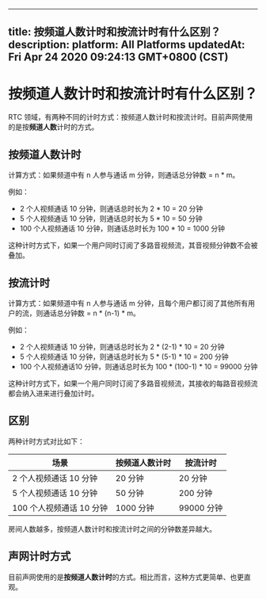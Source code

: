 
---
title: 按频道人数计时和按流计时有什么区别？
description: 
platform: All Platforms
updatedAt: Fri Apr 24 2020 09:24:13 GMT+0800 (CST)
---
# 按频道人数计时和按流计时有什么区别？
RTC 领域，有两种不同的计时方式：按频道人数计时和按流计时。目前声网使用的是按**频道人数**计时的方式。

## 按频道人数计时

计算方式：如果频道中有 n 人参与通话 m 分钟，则通话总分钟数 = n * m。

例如：

- 2 个人视频通话 10 分钟，则通话总时长为 2 * 10 = 20 分钟
- 5 个人视频通话 10 分钟，则通话总时长为 5 * 10 = 50 分钟
- 100 个人视频通话 10 分钟，则通话总时长为 100 * 10 = 1000 分钟

这种计时方式下，如果一个用户同时订阅了多路音视频流，其音视频分钟数不会被叠加。

## 按流计时

计算方式：如果频道中有 n 人参与通话 m 分钟，且每个用户都订阅了其他所有用户的流，则通话总分钟数 = n * (n-1) * m。

例如：

- 2 个人视频通话 10 分钟，则通话总时长为 2 * (2-1) * 10 = 20 分钟
- 5 个人视频通话 10 分钟，则通话总时长为 5 * (5-1) * 10 = 200 分钟
- 100 个人视频通话10 分钟，则通话总时长为 100 * (100-1) * 10 = 99000 分钟

这种计时方式下，如果一个用户同时订阅了多路音视频流，其接收的每路音视频流都会纳入进来进行叠加计时。

## 区别

两种计时方式对比如下：

| 场景 | 按频道人数计时 | 按流计时 |
| ------------ | ------------- | --------------- |
| 2 个人视频通话 10 分钟 |	20 分钟 | 20 分钟 |
| 5 个人视频通话 10 分钟 |	50 分钟 |	200 分钟 |
| 100 个人视频通话 10 分钟	| 1000 分钟	| 99000 分钟 |

房间人数越多，按频道人数计时和按流计时之间的分钟数差异越大。

## 声网计时方式

目前声网使用的是**按频道人数计时**的方式。相比而言，这种方式更简单、也更直观。
